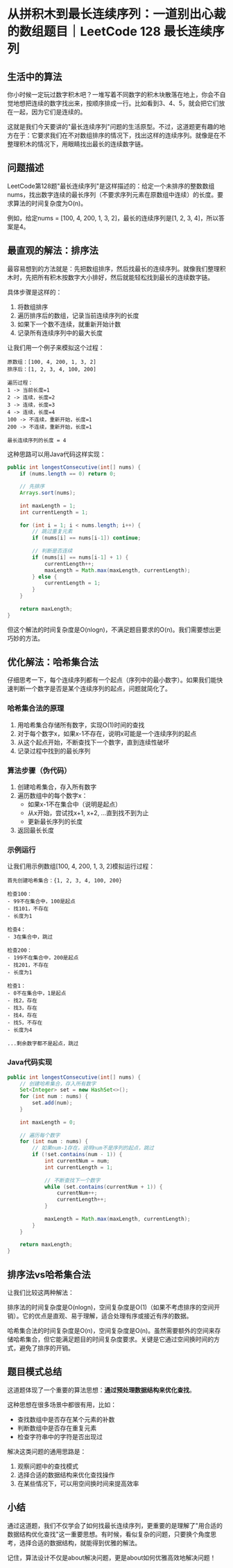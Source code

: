 # 从拼积木到最长连续序列：一道别出心裁的数组题目｜LeetCode 128 最长连续序列

## 生活中的算法
你小时候一定玩过数字积木吧？一堆写着不同数字的积木块散落在地上，你会不自觉地想把连续的数字找出来，按顺序排成一行。比如看到3、4、5，就会把它们放在一起，因为它们是连续的。

这就是我们今天要讲的"最长连续序列"问题的生活原型。不过，这道题更有趣的地方在于：它要求我们在不对数组排序的情况下，找出这样的连续序列。就像是在不整理积木的情况下，用眼睛找出最长的连续数字链。

## 问题描述
LeetCode第128题"最长连续序列"是这样描述的：给定一个未排序的整数数组nums，找出数字连续的最长序列（不要求序列元素在原数组中连续）的长度。要求算法的时间复杂度为O(n)。

例如，给定nums = [100, 4, 200, 1, 3, 2]，最长的连续序列是[1, 2, 3, 4]，所以答案是4。

## 最直观的解法：排序法
最容易想到的方法就是：先把数组排序，然后找最长的连续序列。就像我们整理积木时，先把所有积木按数字大小排好，然后就能轻松找到最长的连续数字链。

具体步骤是这样的：
1. 将数组排序
2. 遍历排序后的数组，记录当前连续序列的长度
3. 如果下一个数不连续，就重新开始计数
4. 记录所有连续序列中的最大长度

让我们用一个例子来模拟这个过程：
```
原数组：[100, 4, 200, 1, 3, 2]
排序后：[1, 2, 3, 4, 100, 200]

遍历过程：
1 -> 当前长度=1
2 -> 连续，长度=2
3 -> 连续，长度=3
4 -> 连续，长度=4
100 -> 不连续，重新开始，长度=1
200 -> 不连续，重新开始，长度=1

最长连续序列的长度 = 4
```

这种思路可以用Java代码这样实现：
```java
public int longestConsecutive(int[] nums) {
    if (nums.length == 0) return 0;
    
    // 先排序
    Arrays.sort(nums);
    
    int maxLength = 1;
    int currentLength = 1;
    
    for (int i = 1; i < nums.length; i++) {
        // 跳过重复元素
        if (nums[i] == nums[i-1]) continue;
        
        // 判断是否连续
        if (nums[i] == nums[i-1] + 1) {
            currentLength++;
            maxLength = Math.max(maxLength, currentLength);
        } else {
            currentLength = 1;
        }
    }
    
    return maxLength;
}
```

但这个解法的时间复杂度是O(nlogn)，不满足题目要求的O(n)。我们需要想出更巧妙的方法。

## 优化解法：哈希集合法
仔细思考一下，每个连续序列都有一个起点（序列中的最小数字）。如果我们能快速判断一个数字是否是某个连续序列的起点，问题就简化了。

### 哈希集合法的原理
1. 用哈希集合存储所有数字，实现O(1)时间的查找
2. 对于每个数字x，如果x-1不存在，说明x可能是一个连续序列的起点
3. 从这个起点开始，不断查找下一个数字，直到连续性破坏
4. 记录过程中找到的最长序列

### 算法步骤（伪代码）
1. 创建哈希集合，存入所有数字
2. 遍历数组中的每个数字x：
   - 如果x-1不在集合中（说明是起点）
   - 从x开始，尝试找x+1, x+2, ...直到找不到为止
   - 更新最长序列的长度
3. 返回最长长度

### 示例运行
让我们用示例数组[100, 4, 200, 1, 3, 2]模拟运行过程：
```
首先创建哈希集合：{1, 2, 3, 4, 100, 200}

检查100：
- 99不在集合中，100是起点
- 找101，不存在
- 长度为1

检查4：
- 3在集合中，跳过

检查200：
- 199不在集合中，200是起点
- 找201，不存在
- 长度为1

检查1：
- 0不在集合中，1是起点
- 找2，存在
- 找3，存在
- 找4，存在
- 找5，不存在
- 长度为4

...剩余数字都不是起点，跳过
```

### Java代码实现
```java
public int longestConsecutive(int[] nums) {
    // 创建哈希集合，存入所有数字
    Set<Integer> set = new HashSet<>();
    for (int num : nums) {
        set.add(num);
    }
    
    int maxLength = 0;
    
    // 遍历每个数字
    for (int num : nums) {
        // 如果num-1存在，说明num不是序列的起点，跳过
        if (!set.contains(num - 1)) {
            int currentNum = num;
            int currentLength = 1;
            
            // 不断查找下一个数字
            while (set.contains(currentNum + 1)) {
                currentNum++;
                currentLength++;
            }
            
            maxLength = Math.max(maxLength, currentLength);
        }
    }
    
    return maxLength;
}
```

## 排序法vs哈希集合法
让我们比较这两种解法：

排序法的时间复杂度是O(nlogn)，空间复杂度是O(1)（如果不考虑排序的空间开销）。它的优点是直观、易于理解，适合处理有序或接近有序的数据。

哈希集合法的时间复杂度是O(n)，空间复杂度是O(n)。虽然需要额外的空间来存储哈希集合，但它能满足题目的时间复杂度要求。关键是它通过空间换时间的方式，避免了排序的开销。

## 题目模式总结
这道题体现了一个重要的算法思想：**通过预处理数据结构来优化查找**。

这种思想在很多场景中都很有用，比如：
- 查找数组中是否存在某个元素的补数
- 判断数组中是否存在重复元素
- 检查字符串中的字符是否出现过

解决这类问题的通用思路是：
1. 观察问题中的查找模式
2. 选择合适的数据结构来优化查找操作
3. 在某些情况下，可以用空间换时间来提高效率

## 小结
通过这道题，我们不仅学会了如何找最长连续序列，更重要的是理解了"用合适的数据结构优化查找"这一重要思想。有时候，看似复杂的问题，只要换个角度思考，选择合适的数据结构，就能得到优雅的解法。

记住，算法设计不仅是about解决问题，更是about如何优雅高效地解决问题！

